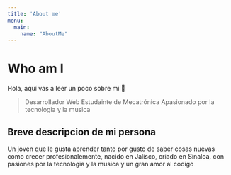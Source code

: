 ```yaml
---
title: 'About me'
menu:
  main:
    name: "AboutMe"
---
```


# Who am I

Hola, aquí vas a leer un poco sobre mi 🤩

> Desarrollador Web
> Estudainte de Mecatrónica
> Apasionado por la tecnologia y la musica

## Breve descripcion de mi persona

Un joven que le gusta aprender tanto por gusto de saber cosas nuevas como crecer profesionalemente,
nacido en Jalisco, criado en Sinaloa, con pasiones por la tecnologia y la musica y un gran amor al codigo
